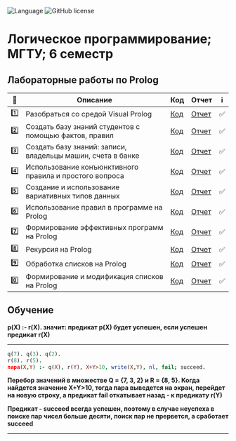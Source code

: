![Language](https://img.shields.io/badge/Language-Prolog-79414F)
![GitHub license](https://img.shields.io/badge/license-MIT-blue.svg?style=flat)

# Логическое программирование; МГТУ; 6 семестр 

## Лабораторные работы по Prolog



| :1234: | Описание | Код | Отчет | :information_source: |
| --- | --- | --- | --- | --- |
| :one: | Разобраться со средой Visual Prolog | [Код](https://github.com/timoninas/logic-programming/blob/master/lab_01/lab_01.pro) | [Отчет](https://github.com/timoninas/logic-programming/blob/master/lab_01/report/lab_01.pdf) | :white_check_mark: |
| :two: | Создать базу знаний студентов с помощью фактов, правил| [Код](https://github.com/timoninas/logic-programming/blob/master/lab_02/lab_02.pro) | [Отчет](https://github.com/timoninas/logic-programming/blob/master/lab_02/report/lab_02.pdf) | :white_check_mark: |
| :three: | Создать базу знаний: записи, владельцы машин, счета в банке | [Код](https://github.com/timoninas/logic-programming/blob/master/lab_03/lab_03.pro) | [Отчет](https://github.com/timoninas/logic-programming/blob/master/lab_03/report/lab_03.pdf) | :white_check_mark: |
| :four: | Использование конъюнктивного правила и простого вопроса | [Код](https://github.com/timoninas/logic-programming/blob/master/lab_04/lab_04.pro) | [Отчет](https://github.com/timoninas/logic-programming/blob/master/lab_04/report/lab_04.pdf) | :white_check_mark: |
| :five: | Создание и использование вариативных типов данных | [Код](https://github.com/timoninas/logic-programming/blob/master/lab_05/lab_05.pro) | [Отчет](https://github.com/timoninas/logic-programming/blob/master/lab_05/lab_05.pdf) | :white_check_mark: |
| :six: | Использование правил в программе на Prolog | [Код](https://github.com/timoninas/logic-programming/blob/master/lab_06/lab_06.pro) | [Отчет](https://github.com/timoninas/logic-programming/blob/master/lab_06/lab_06.pdf) | :white_check_mark: |
| :seven: | Формирование эффективных программ на Prolog | [Код](https://github.com/timoninas/logic-programming/blob/master/lab_07/lab_07.pro) | [Отчет](https://github.com/timoninas/logic-programming/blob/master/lab_07/lab_07.pdf) | :white_check_mark: |
| :eight: | Рекурсия на Prolog | [Код](https://github.com/timoninas/logic-programming/blob/master/lab_08/lab_08.pro) | [Отчет](https://github.com/timoninas/logic-programming/blob/master/lab_08/lab_08.pdf) | :white_check_mark: |
| :nine: | Обработка списков на Prolog| [Код](https://github.com/timoninas/logic-programming/blob/master/lab_09/lab_09.pro) | [Отчет](https://github.com/timoninas/logic-programming/blob/master/lab_09/lab_09.pdf) | :white_check_mark: |
| :zero: | Формирование и модификация списков на Prolog| [Код](https://github.com/timoninas/logic-programming/blob/master/lab_10/lab_10.pro) | [Отчет](https://github.com/timoninas/logic-programming/blob/master/lab_10/lab_10.pdf) | :white_check_mark: |




## Обучение


**p(X) :- r(X). значит: предикат p(X) будет успешен, если успешен предикат r(X)**

____

```Prolog
q(7). q(3). q(2).
r(8). r(5).
пара(X,Y) :- q(X), r(Y), X+Y>10, write(X,Y), nl, fail; succeed.
```
**Перебор значений в множестве Q = {7, 3, 2} и R = {8, 5}. Когда найдется значение X+Y>10, 
тогда пара выведется на экран, перейдет на новую строку, а предикат fail
откатывает назад - к предикату r(Y)**

**Предикат - succeed всегда успешен, поэтому в 
случае неуспеха в поиске пар чисел больше десяти, поиск пар не прервется, а 
сработает succeed**

____
